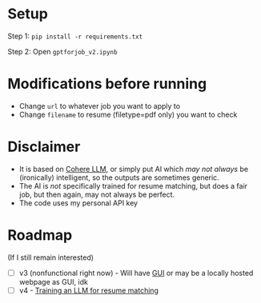 # Setup
Step 1:
`pip install -r requirements.txt`

Step 2: Open `gptforjob_v2.ipynb`

# Modifications before running
- Change `url` to whatever job you want to apply to
- Change `filename` to resume (filetype=pdf only) you want to check

# Disclaimer
- It is based on [Cohere LLM](https://cohere.com/), or simply put AI which *may not always* be (ironically) intelligent, so the outputs are sometimes generic.
- The AI is *not* specifically trained for resume matching, but does a fair job, but then again, may not always be perfect.
- The code uses my personal API key

# Roadmap
(If  I still remain interested)
- [ ] v3 (nonfunctional right now) - Will have [GUI](https://github.com/hoffstadt/DearPyGui) or may be a locally hosted webpage as GUI, idk
- [ ] v4 - [Training an LLM for resume matching](https://huggingface.co/datasets/cnamuangtoun/resume-job-description-fit) 
